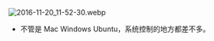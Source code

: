 
![2016-11-20_11-52-30.webp](https://openfilecdn.upupmo.com/upupmo-article/mac/basic/mac-basic-2-system-preferences.png)

- 不管是 Mac Windows Ubuntu，系统控制的地方都差不多。
